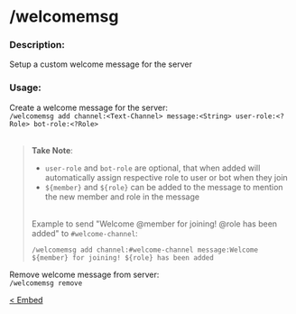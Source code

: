 # /welcomemsg

### Description:
Setup a custom welcome message for the server<br>

### Usage:
Create a welcome message for the server:<br>
`/welcomemsg add channel:<Text-Channel> message:<String> user-role:<?Role> bot-role:<?Role>`<br><br>
> **Take Note**:<br>
> - `user-role` and `bot-role` are optional, that when added will automatically assign respective role to user or bot when they join
> - `${member}` and `${role}` can be added to the message to mention the new member and role in the message<br><br>
>
> Example to send "Welcome @member for joining! @role has been added" to `#welcome-channel`:
> ```
> /welcomemsg add channel:#welcome-channel message:Welcome ${member} for joining! ${role} has been added
> ```

Remove welcome message from server:<br>
`/welcomemsg remove`<br>

<a class="button prev" href="/#/commands/utilitycommands/embed" role="button">< Embed</a>